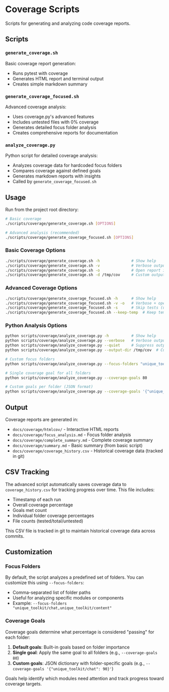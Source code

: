 # Coverage Scripts

Scripts for generating and analyzing code coverage reports.

## Scripts

### `generate_coverage.sh`
Basic coverage report generation:
- Runs pytest with coverage
- Generates HTML report and terminal output
- Creates simple markdown summary

### `generate_coverage_focused.sh`
Advanced coverage analysis:
- Uses coverage.py's advanced features
- Includes untested files with 0% coverage
- Generates detailed focus folder analysis
- Creates comprehensive reports for documentation

### `analyze_coverage.py`
Python script for detailed coverage analysis:
- Analyzes coverage data for hardcoded focus folders
- Compares coverage against defined goals
- Generates markdown reports with insights
- Called by `generate_coverage_focused.sh`

## Usage

Run from the project root directory:

```bash
# Basic coverage
./scripts/coverage/generate_coverage.sh [OPTIONS]

# Advanced analysis (recommended)
./scripts/coverage/generate_coverage_focused.sh [OPTIONS]
```

### Basic Coverage Options

```bash
./scripts/coverage/generate_coverage.sh -h              # Show help
./scripts/coverage/generate_coverage.sh -v              # Verbose output
./scripts/coverage/generate_coverage.sh -o              # Open report in browser
./scripts/coverage/generate_coverage.sh -d /tmp/cov     # Custom output directory
```

### Advanced Coverage Options

```bash
./scripts/coverage/generate_coverage_focused.sh -h      # Show help
./scripts/coverage/generate_coverage_focused.sh -v -o   # Verbose + open browser
./scripts/coverage/generate_coverage_focused.sh -s      # Skip tests (use existing data)
./scripts/coverage/generate_coverage_focused.sh --keep-temp  # Keep temporary files
```

### Python Analysis Options

```bash
python scripts/coverage/analyze_coverage.py -h          # Show help
python scripts/coverage/analyze_coverage.py --verbose   # Verbose output
python scripts/coverage/analyze_coverage.py --quiet     # Suppress output
python scripts/coverage/analyze_coverage.py --output-dir /tmp/cov  # Custom output

# Custom focus folders
python scripts/coverage/analyze_coverage.py --focus-folders "unique_toolkit/chat,unique_toolkit/content"

# Single coverage goal for all folders
python scripts/coverage/analyze_coverage.py --coverage-goals 80

# Custom goals per folder (JSON format)
python scripts/coverage/analyze_coverage.py --coverage-goals '{"unique_toolkit/chat": 90, "unique_toolkit/content": 85}'
```

## Output

Coverage reports are generated in:
- `docs/coverage/htmlcov/` - Interactive HTML reports
- `docs/coverage/focus_analysis.md` - Focus folder analysis
- `docs/coverage/complete_summary.md` - Complete coverage summary
- `docs/coverage/summary.md` - Basic summary (from basic script)
- `docs/coverage/coverage_history.csv` - Historical coverage data (tracked in git)

## CSV Tracking

The advanced script automatically saves coverage data to `coverage_history.csv` for tracking progress over time. This file includes:
- Timestamp of each run
- Overall coverage percentage
- Goals met count
- Individual folder coverage percentages
- File counts (tested/total/untested)

This CSV file is tracked in git to maintain historical coverage data across commits.

## Customization

### Focus Folders
By default, the script analyzes a predefined set of folders. You can customize this using `--focus-folders`:
- Comma-separated list of folder paths
- Useful for analyzing specific modules or components
- Example: `--focus-folders "unique_toolkit/chat,unique_toolkit/content"`

### Coverage Goals
Coverage goals determine what percentage is considered "passing" for each folder:

1. **Default goals**: Built-in goals based on folder importance
2. **Single goal**: Apply the same goal to all folders (e.g., `--coverage-goals 80`)
3. **Custom goals**: JSON dictionary with folder-specific goals (e.g., `--coverage-goals '{"unique_toolkit/chat": 90}'`)

Goals help identify which modules need attention and track progress toward coverage targets.
